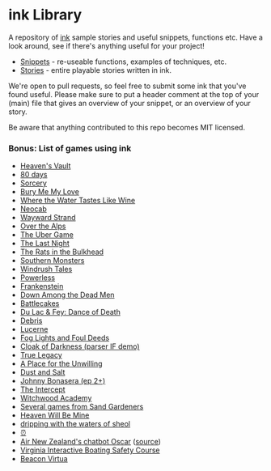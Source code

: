 # ink Library

A repository of [ink](https://www.inklestudios.com/ink/) sample stories and useful snippets, functions etc. Have a look around, see if there's anything useful for your project!

* [Snippets](https://github.com/inkle/ink-library/tree/master/Snippets) - re-useable functions, examples of techniques,  etc.
* [Stories](https://github.com/inkle/ink-library/tree/master/Stories/) - entire playable stories written in ink.

We're open to pull requests, so feel free to submit some ink that you've found useful. Please make sure to put a header comment at the top of your (main) file that gives an overview of your snippet, or an overview of your story.

Be aware that anything contributed to this repo becomes MIT licensed.

### Bonus: List of games using ink

* [Heaven's Vault](http://www.inklestudios.com/heavensvault)
* [80 days](http://www.inklestudios.com/80days)
* [Sorcery](http://www.inklestudios.com/sorcery)
* [Bury Me My Love](http://burymemylove.arte.tv/)
* [Where the Water Tastes Like Wine](https://www.wherethewatertasteslikewine.com/)
* [Neocab](https://www.neocabgame.com/)
* [Wayward Strand](http://www.waywardstrand.com/)
* [Over the Alps](https://overthealpsgame.com/)
* [The Uber Game](https://ig.ft.com/uber-game/)
* [The Last Night](http://oddtales.net/)
* [The Rats in the Bulkhead](https://brunodias.itch.io/rats)
* [Southern Monsters](http://www.bravemule.com/southernmonsters/)
* [Windrush Tales](https://www.twitter.com/taleswindrush)
* [Powerless](https://www.powerlessgame.co.uk/)
* [Frankenstein](https://www.inklestudios.com/frankenstein/)
* [Down Among the Dead Men](https://www.inklestudios.com/downAmongTheDeadMen/)
* [Battlecakes](http://volcanobean.com/games/battlecakes)
* [Du Lac & Fey: Dance of Death](https://www.salixgames.com/)
* [Debris](http://debristhegame.com/)
* [Lucerne](http://gamejolt.com/games/lucerne/150140)
* [Fog Lights and Foul Deeds](https://tomsykes.itch.io/fog-lights-and-foul-deeds)
* [Cloak of Darkness (parser IF demo)](http://ink-test-parser.surge.sh/)
* [True Legacy](http://mcro.org/truelegacy)
* [A Place for the Unwilling](http://www.alpixelgames.com/a-place-for-the-unwilling/)
* [Dust and Salt](https://www.primegames.bg/en/dust-and-salt)
* [Johnny Bonasera (ep 2+)](http://bladecoder.com/bonasera/)
* [The Intercept](https://www.inklestudios.com/ink/theintercept/)
* [Witchwood Academy](https://celia14.itch.io/witchwood-academy)
* [Several games from Sand Gardeners](https://sandgardeners.itch.io/)
* [Heaven Will Be Mine](https://pillowfight.io/games/#/heaven-will-be-mine/)
* [dripping with the waters of sheol](https://grrozny.itch.io/sheol)
* [:alarm_clock:](https://stralor.itch.io/ld41)
* [Air New Zealand's chatbot Oscar](https://www.airnewzealand.co.nz/press-release-2017-oscar-airnz-chatbot) ([source](https://github.com/rabidgremlin/Mutters))
* [Virginia Interactive Boating Safety Course](https://www.ilearntoboat.com/virginia/)
* [Beacon Virtua](http://museum.wa.gov.au/BeaconVirtua)
